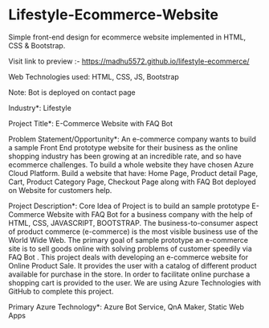 # Lifestyle-Ecommerce-Website
Simple front-end design for ecommerce website implemented in HTML, CSS & Bootstrap.


Visit link to preview :- https://madhu5572.github.io/lifestyle-ecommerce/


Web Technologies used: HTML, CSS, JS, Bootstrap

Note: Bot is deployed on contact page

Industry*: Lifestyle

Project Title*: E-Commerce Website with FAQ Bot

Problem Statement/Opportunity*: An e-commerce company wants to build a sample Front End prototype website for their business as the online shopping industry has been growing at an incredible rate, and so have ecommerce challenges. To build a whole website they have chosen Azure Cloud Platform. Build a website that have: Home Page, Product detail Page, Cart, Product Category Page, Checkout Page along with FAQ Bot deployed on Website for customers help.

Project Description*: Core Idea of Project is to build an sample prototype E-Commerce Website with FAQ Bot for a business company with the help of HTML, CSS, JAVASCRIPT, BOOTSTRAP. The business-to-consumer aspect of product commerce (e-commerce) is the most visible business use of the World Wide Web. The primary goal of sample prototype an e-commerce site is to sell goods online with solving problems of customer speedily via FAQ Bot . This project deals with developing an e-commerce website for Online Product Sale. It provides the user with a catalog of different product available for purchase in the store. In order to facilitate online purchase a shopping cart is provided to the user. We are using Azure Technologies with GitHub to complete this project.

Primary Azure Technology*: Azure Bot Service, QnA Maker, Static Web Apps
